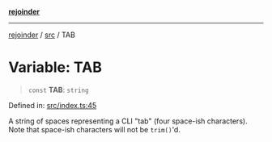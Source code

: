 [**rejoinder**](../../README.md)

***

[rejoinder](../../README.md) / [src](../README.md) / TAB

# Variable: TAB

> `const` **TAB**: `string`

Defined in: [src/index.ts:45](https://github.com/Xunnamius/rejoinder/blob/2861b5f2270204243d000318b047b574732b219c/src/index.ts#L45)

A string of spaces representing a CLI "tab" (four space-ish characters). Note
that space-ish characters will not be `trim()`'d.
